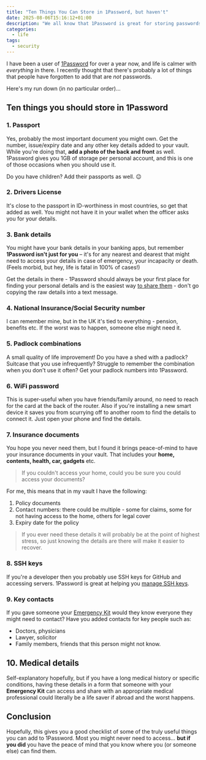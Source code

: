 ```yaml
---
title: "Ten Things You Can Store in 1Password, but haven't"
date: 2025-08-06T15:16:12+01:00
description: "We all know that 1Password is great for storing passwords, but are you using it for all the other items that need to be kept secure and accessible?"
categories:
  - life
tags:
  - security
---
```


I have been a user of [1Password](https://1password.com) for over a year now, and life is calmer with *everything* in there. I recently thought that there's probably a lot of things that people have forgotten to add that are *not* passwords.

Here's my run down (in no particular order)…

## Ten things you should store in 1Password

### 1. Passport

Yes, probably the most important document you might own. Get the number, issue/expiry date and any other key details added to your vault. While you're doing that, **add a photo of the back and front** as well. 1Password gives you 1GB of storage per personal account, and this is one of those occasions when you should use it.

Do you have children? Add their passports as well. 😉

### 2. Drivers License

It's close to the passport in ID-worthiness in most countries, so get that added as well. You might not have it in your wallet when the officer asks you for your details.

### 3. Bank details

You might have your bank details in your banking apps, but remember **1Password isn't just for you** – it's for any nearest and dearest that might need to access your details in case of emergency, your incapacity or death. (Feels morbid, but hey, life is fatal in 100% of cases!)

Get the details in there - 1Password should always be your first place for finding your personal details and is the easiest way [to share them](https://support.1password.com/share-items/) - don't go copying the raw details into a text message.

### 4. National Insurance/Social Security number

I can remember mine, but in the UK it's tied to everything - pension, benefits etc. If the worst was to happen, someone else might need it.

### 5. Padlock combinations

A small quality of life improvement! Do you have a shed with a padlock? Suitcase that you use infrequently? Struggle to remember the combination when you don't use it often? Get your padlock numbers into 1Password.

### 6. WiFi password

This is super-useful when you have friends/family around, no need to reach for the card at the back of the router. Also if you're installing a new smart device it saves you from scurrying off to another room to find the details to connect it. Just open your phone and find the details.

### 7. Insurance documents

You hope you never need them, but I found it brings peace-of-mind to have your insurance documents in your vault. That includes your **home, contents, health, car, gadgets** etc.

> If you couldn't access your home, could you be sure you could access your documents?

For me, this means that in my vault I have the following:

1. Policy documents
2. Contact numbers: there could be multiple - some for claims, some for not having access to the home, others for legal cover
3. Expiry date for the policy

> If you ever need these details it will probably be at the point of highest stress, so just knowing the details are there will make it easier to recover.

### 8. SSH keys

If you're a developer then you probably use SSH keys for GitHub and accessing servers. 1Password is great at helping you [manage SSH keys](https://developer.1password.com/docs/ssh/).

### 9. Key contacts

If you gave someone your [Emergency Kit](https://support.1password.com/emergency-kit/) would they know everyone they might need to contact? Have you added contacts for key people such as:

* Doctors, physicians
* Lawyer, solicitor
* Family members, friends that this person might not know.

## 10. Medical details

Self-explanatory hopefully, but if you have a long medical history or specific conditions, having these details in a form that someone with your **Emergency Kit** can access and share with an appropriate medical professional could literally be a life saver if abroad and the worst happens.

## Conclusion

Hopefully, this gives you a good checklist of some of the truly useful things you can add to 1Password. Most you might never need to access… **but if you did** you have the peace of mind that you know where you (or someone else) can find them.
